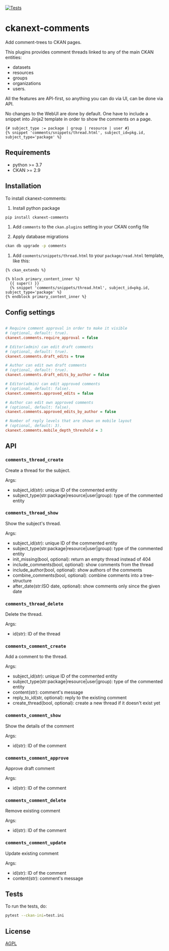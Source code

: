 [![Tests](https://github.com/DataShades/ckanext-comments/workflows/Tests/badge.svg?branch=main)](https://github.com/DataShades/ckanext-comments/actions)

# ckanext-comments

Add comment-trees to CKAN pages.

This plugins provides comment threads linked to any of the main CKAN entities:

* datasets
* resources
* groups
* organizations
* users.

All the features are API-first, so anything you can do via UI, can be done via API.

No changes to the WebUI are done by default. One have to include a snippet into
Jinja2 template in order to show the comments on a page.
```jinja2
{# subject_type := package | group | resource | user #}
{% snippet 'comments/snippets/thread.html', subject_id=pkg.id, subject_type='package' %}
```

## Requirements

* python >= 3.7
* CKAN >= 2.9

## Installation

To install ckanext-comments:

1. Install python package
  ```sh
  pip install ckanext-comments
  ```

1. Add `comments` to the `ckan.plugins` setting in your CKAN
   config file

1. Apply database migrations
  ```sh
  ckan db upgrade -p comments
  ```

1. Add `cooments/snippets/thread.html` to your `package/read.html` template, like this:
  ```jinja2
  {% ckan_extends %}

  {% block primary_content_inner %}
    {{ super() }}
    {% snippet 'comments/snippets/thread.html', subject_id=pkg.id, subject_type='package' %}
  {% endblock primary_content_inner %}
  ```

## Config settings
```ini

# Require comment approval in order to make it visible
# (optional, default: true).
ckanext.comments.require_approval = false

# Editor(admin) can edit draft comments
# (optional, default: true).
ckanext.comments.draft_edits = true

# Author can edit own draft comments
# (optional, default: true).
ckanext.comments.draft_edits_by_author = false

# Editor(admin) can edit approved comments
# (optional, default: false).
ckanext.comments.approved_edits = false

# Author can edit own approved comments
# (optional, default: false).
ckanext.comments.approved_edits_by_author = false

# Number of reply levels that are shown on mobile layout
# (optional, default: 3).
ckanext.comments.mobile_depth_threshold = 3
```

## API

### `comments_thread_create`
Create a thread for the subject.

Args:
* subject_id(str): unique ID of the commented entity
* subject_type(str:package|resource|user|group): type of the commented entity

### `comments_thread_show`
Show the subject's thread.

Args:
* subject_id(str): unique ID of the commented entity
* subject_type(str:package|resource|user|group): type of the commented entity
* init_missing(bool, optional): return an empty thread instead of 404
* include_comments(bool, optional): show comments from the thread
* include_author(bool, optional): show authors of the comments
* combine_comments(bool, optional): combine comments into a tree-structure
* after_date(str:ISO date, optional): show comments only since the given date

### `comments_thread_delete`
Delete the thread.

Args:
* id(str): ID of the thread

### `comments_comment_create`
Add a comment to the thread.

Args:
* subject_id(str): unique ID of the commented entity
* subject_type(str:package|resource|user|group): type of the commented entity
* content(str): comment's message
* reply_to_id(str, optional): reply to the existing comment
* create_thread(bool, optional): create a new thread if it doesn't exist yet

### `comments_comment_show`
Show the details of the comment

Args:
* id(str): ID of the comment

### `comments_comment_approve`
Approve draft comment

Args:
* id(str): ID of the comment

### `comments_comment_delete`
Remove existing comment

Args:
* id(str): ID of the comment

### `comments_comment_update`
Update existing comment

Args:
* id(str): ID of the comment
* content(str): comment's message


## Tests

To run the tests, do:
```sh
pytest --ckan-ini=test.ini
```


## License

[AGPL](https://www.gnu.org/licenses/agpl-3.0.en.html)
